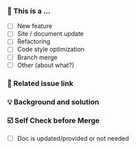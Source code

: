 <!--
First of all, thank you for your contribution! 😄

Send pull request to the development branch.
Please makes sure that these form are filled before submitting your pull request, thank you!
-->

### 🤔 This is a ...

- [ ] New feature
- [ ] Site / document update
- [ ] Refactoring
- [ ] Code style optimization
- [ ] Branch merge
- [ ] Other (about what?)

### 🔗 Related issue link

<!--
1. Describe the source of requirement, like related issue link.
-->

### 💡 Background and solution

<!--
1. Describe the problem and the scenario.
2. GIF or snapshot should be provided if includes UI/interactive modification.
3. How to fix the problem, and list final API implementation and usage sample if that is an new feature.
-->

### ☑️ Self Check before Merge

- [ ] Doc is updated/provided or not needed